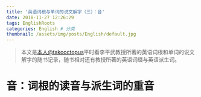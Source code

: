 ```yaml
---
title: '英语词根与单词的说文解字（三）：音'
date: 2018-11-27 12:26:29
tags: EnglishRoots
categories: English # 分类
thumbnail: /assets/img/posts/English/default.jpg
---
```


>本文是[本人@takooctopus](https://takooctopus.github.io "たこ焼きのGITHUB")平时看李平武教授所著的英语词根和单词的说文解字的随书记录，随书相对还有教授所著的英语词缀与英语派生词。

# 音：词根的读音与派生词的重音

